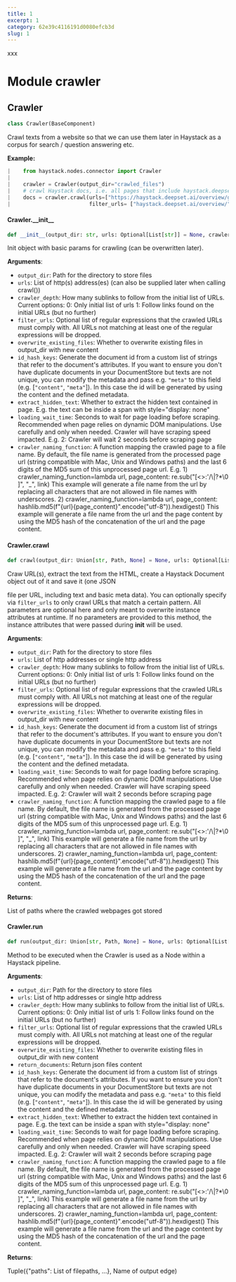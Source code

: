 ```yaml
---
title: 1
excerpt: 1
category: 62e39c4116191d0080efcb3d
slug: 1
---
```

xxx
<a id="crawler"></a>

# Module crawler

<a id="crawler.Crawler"></a>

## Crawler

```python
class Crawler(BaseComponent)
```

Crawl texts from a website so that we can use them later in Haystack as a corpus for search / question answering etc.

**Example:**
```python
|    from haystack.nodes.connector import Crawler
|
|    crawler = Crawler(output_dir="crawled_files")
|    # crawl Haystack docs, i.e. all pages that include haystack.deepset.ai/overview/
|    docs = crawler.crawl(urls=["https://haystack.deepset.ai/overview/get-started"],
|                         filter_urls= ["haystack.deepset.ai/overview/"])
```

<a id="crawler.Crawler.__init__"></a>

#### Crawler.\_\_init\_\_

```python
def __init__(output_dir: str, urls: Optional[List[str]] = None, crawler_depth: int = 1, filter_urls: Optional[List] = None, overwrite_existing_files=True, id_hash_keys: Optional[List[str]] = None, extract_hidden_text=True, loading_wait_time: Optional[int] = None, crawler_naming_function: Optional[Callable[[str, str], str]] = None)
```

Init object with basic params for crawling (can be overwritten later).

**Arguments**:

- `output_dir`: Path for the directory to store files
- `urls`: List of http(s) address(es) (can also be supplied later when calling crawl())
- `crawler_depth`: How many sublinks to follow from the initial list of URLs. Current options:
0: Only initial list of urls
1: Follow links found on the initial URLs (but no further)
- `filter_urls`: Optional list of regular expressions that the crawled URLs must comply with.
All URLs not matching at least one of the regular expressions will be dropped.
- `overwrite_existing_files`: Whether to overwrite existing files in output_dir with new content
- `id_hash_keys`: Generate the document id from a custom list of strings that refer to the document's
attributes. If you want to ensure you don't have duplicate documents in your DocumentStore but texts are
not unique, you can modify the metadata and pass e.g. `"meta"` to this field (e.g. [`"content"`, `"meta"`]).
In this case the id will be generated by using the content and the defined metadata.
- `extract_hidden_text`: Whether to extract the hidden text contained in page.
E.g. the text can be inside a span with style="display: none"
- `loading_wait_time`: Seconds to wait for page loading before scraping. Recommended when page relies on
dynamic DOM manipulations. Use carefully and only when needed. Crawler will have scraping speed impacted.
E.g. 2: Crawler will wait 2 seconds before scraping page
- `crawler_naming_function`: A function mapping the crawled page to a file name.
By default, the file name is generated from the processed page url (string compatible with Mac, Unix and Windows paths) and the last 6 digits of the MD5 sum of this unprocessed page url.
E.g. 1) crawler_naming_function=lambda url, page_content: re.sub("[<>:'/\\|?*\0 ]", "_", link)
        This example will generate a file name from the url by replacing all characters that are not allowed in file names with underscores.
     2) crawler_naming_function=lambda url, page_content: hashlib.md5(f"{url}{page_content}".encode("utf-8")).hexdigest()
        This example will generate a file name from the url and the page content by using the MD5 hash of the concatenation of the url and the page content.

<a id="crawler.Crawler.crawl"></a>

#### Crawler.crawl

```python
def crawl(output_dir: Union[str, Path, None] = None, urls: Optional[List[str]] = None, crawler_depth: Optional[int] = None, filter_urls: Optional[List] = None, overwrite_existing_files: Optional[bool] = None, id_hash_keys: Optional[List[str]] = None, extract_hidden_text: Optional[bool] = None, loading_wait_time: Optional[int] = None, crawler_naming_function: Optional[Callable[[str, str], str]] = None) -> List[Path]
```

Craw URL(s), extract the text from the HTML, create a Haystack Document object out of it and save it (one JSON

file per URL, including text and basic meta data).
You can optionally specify via `filter_urls` to only crawl URLs that match a certain pattern.
All parameters are optional here and only meant to overwrite instance attributes at runtime.
If no parameters are provided to this method, the instance attributes that were passed during __init__ will be used.

**Arguments**:

- `output_dir`: Path for the directory to store files
- `urls`: List of http addresses or single http address
- `crawler_depth`: How many sublinks to follow from the initial list of URLs. Current options:
0: Only initial list of urls
1: Follow links found on the initial URLs (but no further)
- `filter_urls`: Optional list of regular expressions that the crawled URLs must comply with.
All URLs not matching at least one of the regular expressions will be dropped.
- `overwrite_existing_files`: Whether to overwrite existing files in output_dir with new content
- `id_hash_keys`: Generate the document id from a custom list of strings that refer to the document's
attributes. If you want to ensure you don't have duplicate documents in your DocumentStore but texts are
not unique, you can modify the metadata and pass e.g. `"meta"` to this field (e.g. [`"content"`, `"meta"`]).
In this case the id will be generated by using the content and the defined metadata.
- `loading_wait_time`: Seconds to wait for page loading before scraping. Recommended when page relies on
dynamic DOM manipulations. Use carefully and only when needed. Crawler will have scraping speed impacted.
E.g. 2: Crawler will wait 2 seconds before scraping page
- `crawler_naming_function`: A function mapping the crawled page to a file name.
By default, the file name is generated from the processed page url (string compatible with Mac, Unix and Windows paths) and the last 6 digits of the MD5 sum of this unprocessed page url.
E.g. 1) crawler_naming_function=lambda url, page_content: re.sub("[<>:'/\\|?*\0 ]", "_", link)
        This example will generate a file name from the url by replacing all characters that are not allowed in file names with underscores.
     2) crawler_naming_function=lambda url, page_content: hashlib.md5(f"{url}{page_content}".encode("utf-8")).hexdigest()
        This example will generate a file name from the url and the page content by using the MD5 hash of the concatenation of the url and the page content.

**Returns**:

List of paths where the crawled webpages got stored

<a id="crawler.Crawler.run"></a>

#### Crawler.run

```python
def run(output_dir: Union[str, Path, None] = None, urls: Optional[List[str]] = None, crawler_depth: Optional[int] = None, filter_urls: Optional[List] = None, overwrite_existing_files: Optional[bool] = None, return_documents: Optional[bool] = False, id_hash_keys: Optional[List[str]] = None, extract_hidden_text: Optional[bool] = True, loading_wait_time: Optional[int] = None, crawler_naming_function: Optional[Callable[[str, str], str]] = None) -> Tuple[Dict[str, Union[List[Document], List[Path]]], str]
```

Method to be executed when the Crawler is used as a Node within a Haystack pipeline.

**Arguments**:

- `output_dir`: Path for the directory to store files
- `urls`: List of http addresses or single http address
- `crawler_depth`: How many sublinks to follow from the initial list of URLs. Current options:
0: Only initial list of urls
1: Follow links found on the initial URLs (but no further)
- `filter_urls`: Optional list of regular expressions that the crawled URLs must comply with.
All URLs not matching at least one of the regular expressions will be dropped.
- `overwrite_existing_files`: Whether to overwrite existing files in output_dir with new content
- `return_documents`: Return json files content
- `id_hash_keys`: Generate the document id from a custom list of strings that refer to the document's
attributes. If you want to ensure you don't have duplicate documents in your DocumentStore but texts are
not unique, you can modify the metadata and pass e.g. `"meta"` to this field (e.g. [`"content"`, `"meta"`]).
In this case the id will be generated by using the content and the defined metadata.
- `extract_hidden_text`: Whether to extract the hidden text contained in page.
E.g. the text can be inside a span with style="display: none"
- `loading_wait_time`: Seconds to wait for page loading before scraping. Recommended when page relies on
dynamic DOM manipulations. Use carefully and only when needed. Crawler will have scraping speed impacted.
E.g. 2: Crawler will wait 2 seconds before scraping page
- `crawler_naming_function`: A function mapping the crawled page to a file name.
By default, the file name is generated from the processed page url (string compatible with Mac, Unix and Windows paths) and the last 6 digits of the MD5 sum of this unprocessed page url.
E.g. 1) crawler_naming_function=lambda url, page_content: re.sub("[<>:'/\\|?*\0 ]", "_", link)
        This example will generate a file name from the url by replacing all characters that are not allowed in file names with underscores.
     2) crawler_naming_function=lambda url, page_content: hashlib.md5(f"{url}{page_content}".encode("utf-8")).hexdigest()
        This example will generate a file name from the url and the page content by using the MD5 hash of the concatenation of the url and the page content.

**Returns**:

Tuple({"paths": List of filepaths, ...}, Name of output edge)

